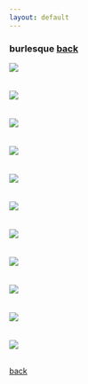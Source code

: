 ```yaml
---
layout: default
---
```


### burlesque [back](./)

![](https://euklidean.github.io/images/02-01.jpg)
<BR>
<BR>
<BR>
![](https://euklidean.github.io/images/02-02.jpg)
<BR>
<BR>
<BR>
![](https://euklidean.github.io/images/02-03.jpg)
<BR>
<BR>
<BR>
![](https://euklidean.github.io/images/02-04.jpg)
<BR>
<BR>
<BR>
![](https://euklidean.github.io/images/02-05.jpg)
<BR>
<BR>
<BR>
![](https://euklidean.github.io/images/02-06.jpg)
<BR>
<BR>
<BR>
![](https://euklidean.github.io/images/02-07.jpg)
<BR>
<BR>
<BR>
![](https://euklidean.github.io/images/02-08.jpg)
<BR>
<BR>
<BR>
![](https://euklidean.github.io/images/02-09.jpg)
<BR>
<BR>
<BR>
![](https://euklidean.github.io/images/02-10.jpg)
<BR>
<BR>
<BR>
![](https://euklidean.github.io/images/02-11.jpg)
<BR>
<BR>

[back](./)
